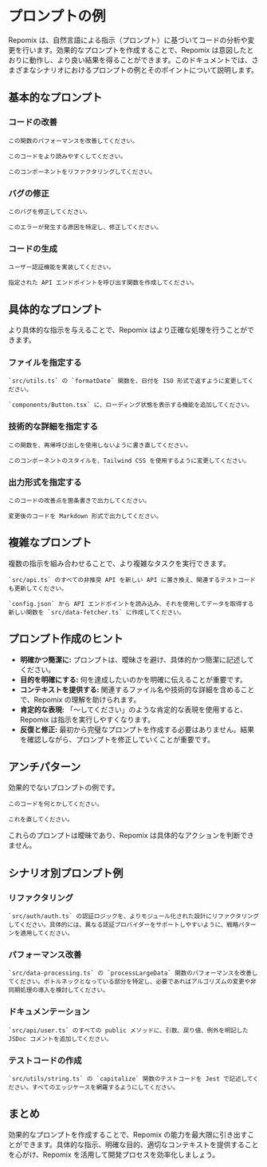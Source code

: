 # プロンプトの例

Repomix は、自然言語による指示（プロンプト）に基づいてコードの分析や変更を行います。効果的なプロンプトを作成することで、Repomix は意図したとおりに動作し、より良い結果を得ることができます。このドキュメントでは、さまざまなシナリオにおけるプロンプトの例とそのポイントについて説明します。

## 基本的なプロンプト

### コードの改善

```
この関数のパフォーマンスを改善してください。
```

```
このコードをより読みやすくしてください。
```

```
このコンポーネントをリファクタリングしてください。
```

### バグの修正

```
このバグを修正してください。
```

```
このエラーが発生する原因を特定し、修正してください。
```

### コードの生成

```
ユーザー認証機能を実装してください。
```

```
指定された API エンドポイントを呼び出す関数を作成してください。
```

## 具体的なプロンプト

より具体的な指示を与えることで、Repomix はより正確な処理を行うことができます。

### ファイルを指定する

```
`src/utils.ts` の `formatDate` 関数を、日付を ISO 形式で返すように変更してください。
```

```
`components/Button.tsx` に、ローディング状態を表示する機能を追加してください。
```

### 技術的な詳細を指定する

```
この関数を、再帰呼び出しを使用しないように書き直してください。
```

```
このコンポーネントのスタイルを、Tailwind CSS を使用するように変更してください。
```

### 出力形式を指定する

```
このコードの改善点を箇条書きで出力してください。
```

```
変更後のコードを Markdown 形式で出力してください。
```

## 複雑なプロンプト

複数の指示を組み合わせることで、より複雑なタスクを実行できます。

```
`src/api.ts` のすべての非推奨 API を新しい API に置き換え、関連するテストコードも更新してください。
```

```
`config.json` から API エンドポイントを読み込み、それを使用してデータを取得する新しい関数を `src/data-fetcher.ts` に作成してください。
```

## プロンプト作成のヒント

- **明確かつ簡潔に:** プロンプトは、曖昧さを避け、具体的かつ簡潔に記述してください。
- **目的を明確にする:** 何を達成したいのかを明確に伝えることが重要です。
- **コンテキストを提供する:** 関連するファイル名や技術的な詳細を含めることで、Repomix の理解を助けられます。
- **肯定的な表現:** 「〜してください」のような肯定的な表現を使用すると、Repomix は指示を実行しやすくなります。
- **反復と修正:** 最初から完璧なプロンプトを作成する必要はありません。結果を確認しながら、プロンプトを修正していくことが重要です。

## アンチパターン

効果的でないプロンプトの例です。

```
このコードを何とかしてください。
```

```
これを直してください。
```

これらのプロンプトは曖昧であり、Repomix は具体的なアクションを判断できません。

## シナリオ別プロンプト例

### リファクタリング

```
`src/auth/auth.ts` の認証ロジックを、よりモジュール化された設計にリファクタリングしてください。具体的には、異なる認証プロバイダーをサポートしやすいように、戦略パターンを適用してください。
```

### パフォーマンス改善

```
`src/data-processing.ts` の `processLargeData` 関数のパフォーマンスを改善してください。ボトルネックとなっている部分を特定し、必要であればアルゴリズムの変更や非同期処理の導入を検討してください。
```

### ドキュメンテーション

```
`src/api/user.ts` のすべての public メソッドに、引数、戻り値、例外を明記した JSDoc コメントを追加してください。
```

### テストコードの作成

```
`src/utils/string.ts` の `capitalize` 関数のテストコードを Jest で記述してください。すべてのエッジケースを網羅するようにしてください。
```

## まとめ

効果的なプロンプトを作成することで、Repomix の能力を最大限に引き出すことができます。具体的な指示、明確な目的、適切なコンテキストを提供することを心がけ、Repomix を活用して開発プロセスを効率化しましょう。
